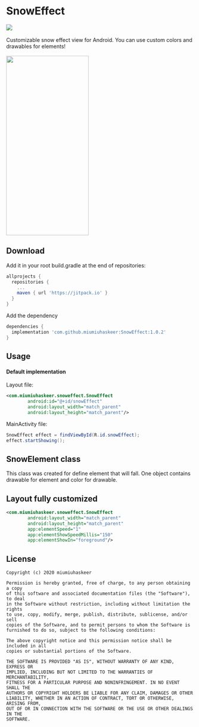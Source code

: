 # SnowEffect
[![](https://jitpack.io/v/miumiuhaskeer/SnowEffect.svg)](https://jitpack.io/#miumiuhaskeer/SnowEffect)
<br><br>
Customizable snow effect view for Android. You can use custom colors and drawables for elements!
<br><br>
<img src="https://github.com/miumiuhaskeer/SnowEffect/blob/master/arts/snow_effect_demonstration.gif" width="221.25" height="480" />

## Download
Add it in your root build.gradle at the end of repositories:
```gradle
allprojects {
  repositories {
    ...
    maven { url 'https://jitpack.io' }
  }
}
```
Add the dependency
```gradle
dependencies {
  implementation 'com.github.miumiuhaskeer:SnowEffect:1.0.2'
}
```
## Usage
#### Default implementation
Layout file:
```xml
<com.miumiuhaskeer.snoweffect.SnowEffect
        android:id="@+id/snowEffect"
        android:layout_width="match_parent"
        android:layout_height="match_parent"/>
```
MainActivity file:
```Java
SnowEffect effect = findViewById(R.id.snowEffect);
effect.startShowing();
```
## SnowElement class
This class was created for define element that will fall. One object contains drawable for element and color for drawable.

## Layout fully customized
```xml
<com.miumiuhaskeer.snoweffect.SnowEffect
        android:layout_width="match_parent"
        android:layout_height="match_parent"
        app:elementSpeed="1"
        app:elementShowSpeedMillis="150"
        app:elementShowIn="foreground"/>
```

## License
```
Copyright (c) 2020 miumiuhaskeer

Permission is hereby granted, free of charge, to any person obtaining a copy
of this software and associated documentation files (the "Software"), to deal
in the Software without restriction, including without limitation the rights
to use, copy, modify, merge, publish, distribute, sublicense, and/or sell
copies of the Software, and to permit persons to whom the Software is
furnished to do so, subject to the following conditions:

The above copyright notice and this permission notice shall be included in all
copies or substantial portions of the Software.

THE SOFTWARE IS PROVIDED "AS IS", WITHOUT WARRANTY OF ANY KIND, EXPRESS OR
IMPLIED, INCLUDING BUT NOT LIMITED TO THE WARRANTIES OF MERCHANTABILITY,
FITNESS FOR A PARTICULAR PURPOSE AND NONINFRINGEMENT. IN NO EVENT SHALL THE
AUTHORS OR COPYRIGHT HOLDERS BE LIABLE FOR ANY CLAIM, DAMAGES OR OTHER
LIABILITY, WHETHER IN AN ACTION OF CONTRACT, TORT OR OTHERWISE, ARISING FROM,
OUT OF OR IN CONNECTION WITH THE SOFTWARE OR THE USE OR OTHER DEALINGS IN THE
SOFTWARE.
```

